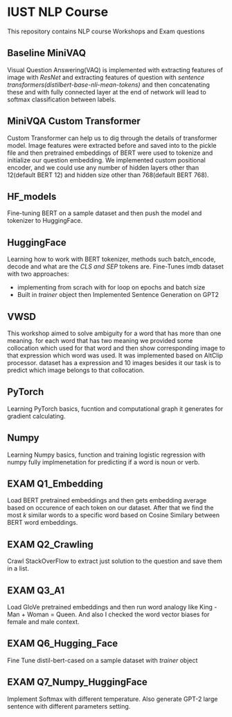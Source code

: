# IUST NLP Course
This repository contains NLP course Workshops and Exam questions


## Baseline MiniVAQ
Visual Question Answering(VAQ) is implemented with extracting features of image with *ResNet* and extracting features of question with *sentence transformers(distilbert-base-nli-mean-tokens)* and then concatenating these and with fully connected layer at the end of network will lead to softmax classification between labels.

## MiniVQA Custom Transformer
Custom Transformer can help us to dig through the details of transformer model. Image features were extracted before and saved into to the pickle file and then pretrained embeddings of BERT were used to tokenize and initialize our question embedding. We implemented custom positional encoder, and we could use any number of hidden layers other than 12(default BERT 12) and hidden size other than 768(default BERT 768).

## HF_models
Fine-tuning BERT on a sample dataset and then push the model and tokenizer to HuggingFace.

## HuggingFace
Learning how to work with BERT tokenizer, methods such batch_encode, decode and what are the *CLS and SEP* tokens are. Fine-Tunes imdb dataset with two approaches: 
-  implementing from scrach with for loop on epochs and batch size
-  Built in *trainer* object
then Implemented Sentence Generation on GPT2

## VWSD
This workshop aimed to solve ambiguity for a word that has more than one meaning. for each word that has two meaning we provided some collocation which used for that word and then show corresponding image to that expression which word was used. It was implemented based on AltClip processor. dataset has a expression and 10 images besides it our task is to predict which image belongs to that collocation.

## PyTorch
Learning PyTorch basics, fucntion and computational graph it generates for gradient calculating.

## Numpy
Learning Numpy basics, function and training logistic regression with numpy fully implmenetation for predicting if a word is noun or verb. 

## EXAM Q1_Embedding
Load BERT pretrained embeddings and then gets embedding average based on occurence of each token on our dataset. After that we find the most *k* similar words to a specific word based on Cosine Similary between BERT word embeddings.

## EXAM Q2_Crawling
Crawl StackOverFlow to extract just solution to the question and save them in a list.

## EXAM Q3_A1
Load GloVe pretrained embeddings and then run word analogy like King - Man + Woman = Queen. And also I checked the word vector biases for female and male context.

## EXAM Q6_Hugging_Face
Fine Tune distil-bert-cased on a sample dataset with *trainer* object

## EXAM Q7_Numpy_HuggingFace
Implement Softmax with different temperature. Also generate GPT-2 large sentence with different parameters setting.
